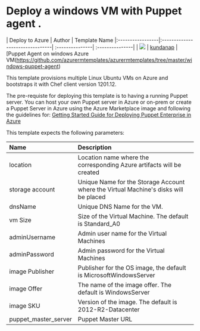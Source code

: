 # Deploy a windows VM with Puppet agent .


| Deploy to Azure  | Author                          | Template Name
|:-----------------|:--------------------------------| :---------------| :---------------|
| <a href="https://azuredeploy.net/" target="_blank"><img src="http://azuredeploy.net/deploybutton_small.png"/></a> | [kundanap](https://github.com/gbowerman) | [Puppet Agent on windows Azure VM(https://github.com/azurermtemplates/azurermtemplates/tree/master/windows-puppet-agent)

This template provisions multiple Linux Ubuntu VMs on Azure and bootstraps it with Chef client version 1201.12.

The pre-requiste for deploying this template is to having a running Puppet server. You can host your own Puppet server in Azure or on-prem or create a Puppet Server in Azure using the Azure Marketplace image and following the guidelines for: <a href="https://puppetlabs.com/sites/default/files/Microsoft-Powershell-cmdlets.pdf" target="_blank">Getting Started Guide for Deploying Puppet Enterprise in Azure</a>

 This template expects the following parameters:

 | Name   | Description    |
 |:--- |:---|
 | location | Location name where the corresponding Azure artifacts will be created |
 | storage account  | Unique  Name for the Storage Account where the Virtual Machine's disks will be placed |
 | dnsName | Unique DNS Name for the VM. |
 | vm Size  <Optional> | Size of the Virtual Machine. The default is Standard_A0 |
 | adminUsername  | Admin user name for the Virtual Machines  |
 | adminPassword  | Admin password for the Virtual Machines  |
 | image Publisher <Optional> | Publisher for the OS image, the default is MicrosoftWindowsServer|
 | image Offer <Optional> | The name of the image offer. The default is WindowsServer |
 | image SKU  <Optional> | Version of the image. The default is 2012-R2-Datacenter |
 | puppet_master_server | Puppet Master URL |
